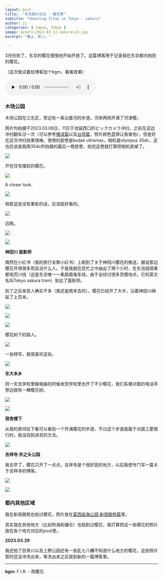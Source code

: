 ```yaml
---
layout: post
title:  "东京胶片日志 - 樱花季"
subtitle: "Shooting films in Tokyo - sakura"
author: ji
categories: [ Japan, Tokyo ]
image: assets\2023-03-12-sakura\s3.jpg
excerpt: "春よ、来い。"

---
```




3月份到了，东京的樱花慢慢地开始开放了。这篇博客用于记录我在东京都内拍到的樱花。

（这次我试着给博客加个bgm，看看效果）


<audio id="audio" controls="" preload="none">
<source id="mp3" src="..\assets\2023-03-12-sakura\music.mp3">
</audio>



### 木场公园

木场公园在江东区，旁边有一条沿着河的步道，河岸两侧开满了河津樱。

照片均拍摄于2023.03.08日，11日于池袋西口的ビックカメラ冲扫，之前在这边冲扫翻车过一次（可以参考[横滨篇](https://photoji.github.io/film-yokohama1/)以及[台场篇](https://photoji.github.io/film-daiba/)，照片颜色蓝得让我害怕），但是好在这次冲扫效果很棒。使用的胶卷是kodak ultramax，相机是olympus 35dc，这也应该是我用35dc所拍摄的最后一卷胶卷，拍完这卷就打算把相机卖掉了。



![](..\assets\2023-03-12-sakura\s6.jpg)



开在住宅楼前的樱花。



![](..\assets\2023-03-12-sakura\s4.jpg)



A closer look.



![](..\assets\2023-03-12-sakura\s3.jpg)



倘若这张没有重影的话，应该挺好看的。



![](..\assets\2023-03-12-sakura\s9.jpg)



远眺。



![](..\assets\2023-03-12-sakura\s8.jpg)



![](..\assets\2023-03-12-sakura\s5.jpg)



**神田川 面影桥**

偶然在小红书（我的旅行全靠小红书）上刷到了关于神田川樱花的推送，据说那边樱花开得很多而且没什么人。于是我就在百忙之中抽出了两个小时，在东池袋搭乘都电荒川线（这是东京唯一一条路面电车线，由于会经过很多赏樱地点，它的英文名叫Tokyo sakura tram）到达了面影桥。

到了之后发现人确实不多（我还是周末去的），樱花已经开了大半，沿着神田川绵延了上百米。



![](..\assets\2023-03-12-sakura\s11.jpg)

![](..\assets\2023-03-12-sakura\s10.jpg)

![](..\assets\2023-03-12-sakura\IMG_8385.JPG)



樱花树下的路人。



![](..\assets\2023-03-12-sakura\IMG_8374.JPG)



一张特写，我很喜欢这张。

![](..\assets\2023-03-12-sakura\IMG_8372.JPG)



**东大本乡**



同一天去学校里搬电脑的时候发现学校里也开了不少樱花，我们系楼对面的电话亭旁边就有一棵樱花树。



![](..\assets\2023-03-12-sakura\IMG_8365.JPG)



![](..\assets\2023-03-12-sakura\IMG_8378.JPG)



**宿舍楼下**

从我的房间往下看可以看到一个开满樱花的步道，不过这个步道是属于对面三菱银行的，我没找到进去的方法。



![](..\assets\2023-03-12-sakura\IMG_8433.JPG)



**吉祥寺 井之头公园**

我去早了，樱花只开了一点点。吉祥寺是个很好逛的地方，以后我想专门写一篇关于吉祥寺的博客。



![](..\assets\2023-03-12-sakura\IMG_8384.JPG)



![](..\assets\2023-03-12-sakura\IMG_8373.JPG)



### 都内其他区域

我在新宿御苑也拍过樱花，照片放在[葛西临海公园·新宿御苑篇](https://photoji.github.io/film-park1/)里。



其实我在其他地方（比如热海和镰仓）也拍到过樱花，我打算把这一些樱花的照片放在各个地方对应的post里。



**2023.03.29**

我还拍了目黑川以及上野公园还有一些乱七八糟不知道什么地方的樱花，这些照片暂时还没冲洗出来，等洗出来之后放到新的一篇博客里。

---

**bgm**: F.I.R. - 雨樱花
